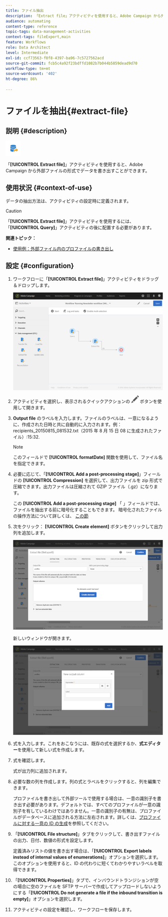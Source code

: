 ```yaml
---
title: ファイル抽出
description: 「Extract file」アクティビティを使用すると、Adobe Campaign から外部ファイルの形式でデータを書き出すことができます。
audience: automating
content-type: reference
topic-tags: data-management-activities
context-tags: fileExport,main
feature: Workflows
role: Data Architect
level: Intermediate
exl-id: ccf73563-f0f8-4397-ba96-7c5727562acd
source-git-commit: fcb5c4a92f23bdffd1082b7b044b5859dead9d70
workflow-type: tm+mt
source-wordcount: '402'
ht-degree: 86%

---
```


# ファイルを抽出{#extract-file}

## 説明 {#description}

![](assets/export.png)

「**[!UICONTROL Extract file]**」アクティビティを使用すると、Adobe Campaign から外部ファイルの形式でデータを書き出すことができます。

## 使用状況 {#context-of-use}

データの抽出方法は、アクティビティの設定時に定義されます。

>[!CAUTION]
>
>「**[!UICONTROL Extract file]**」アクティビティを使用するには、「**[!UICONTROL Query]**」アクティビティの後に配置する必要があります。

**関連トピック：**

* [使用例：外部ファイル内のプロファイルの書き出し](../../automating/using/exporting-profiles-in-file.md)

## 設定 {#configuration}

1. ワークフローに「**[!UICONTROL Extract file]**」アクティビティをドラッグ＆ドロップします。

   ![](assets/wkf_data_export1.png)

1. アクティビティを選択し、表示されるクイックアクションの ![](assets/edit_darkgrey-24px.png) ボタンを使用して開きます。
1. **Output file** のラベルを入力します。ファイルのラベルは、一意になるように、作成された日時と共に自動的に入力されます。例：recipients_20150815_081532.txt（2015 年 8 月 15 日 08 に生成されたファイル）:15:32.

   >[!NOTE]
   >
   >このフィールドで **[!UICONTROL formatDate]** 関数を使用して、ファイル名を指定できます。

1. 必要に応じて、「**[!UICONTROL Add a post-processing stage]**」フィールドの **[!UICONTROL Compression]** を選択して、出力ファイルを zip 形式で圧縮できます。出力ファイルは圧縮されて GZIP ファイル（.gz）になります。

   この **[!UICONTROL Add a post-processing stage]** 「 」フィールドでは、ファイルを抽出する前に暗号化することもできます。 暗号化されたファイルの操作方法について詳しくは、 [この節](../../automating/using/managing-encrypted-data.md)

1. 次をクリック： **[!UICONTROL Create element]** ボタンをクリックして出力列を追加します。

   ![](assets/wkf_data_export2.png)

   新しいウィンドウが開きます。

   ![](assets/wkf_data_export3.png)

1. 式を入力します。これをおこなうには、既存の式を選択するか、**式エディター**&#x200B;を使用して新しい式を作成します。
1. 式を確認します。

   式が出力列に追加されます。

1. 必要な数の列を作成します。列の式とラベルをクリックすると、列を編集できます。

   プロファイルを書き出して外部ツールで使用する場合は、一意の識別子を書き出す必要があります。デフォルトでは、すべてのプロファイルが一意の識別子を有しているわけではありません。一意の識別子の有無は、プロファイルがデータベースに追加される方法に左右されます。詳しくは、[プロファイルに対する一意の ID の生成](../../developing/using/configuring-the-resource-s-data-structure.md#generating-a-unique-id-for-profiles-and-custom-resources)を参照してください。

1. 「**[!UICONTROL File structure]**」タブをクリックして、書き出すファイルの出力、日付、数値の形式を設定します。

   定義済みリストの値を書き出す場合は、「**[!UICONTROL Export labels instead of internal values of enumerations]**」オプションを選択します。このオプションを使用すると、ID の代わりに短くてわかりやすいラベルを取得できます。

1. 「**[!UICONTROL Properties]**」タブで、インバウンドトランジションが空の場合に空のファイルを SFTP サーバーで作成してアップロードしないようにする「**[!UICONTROL Do not generate a file if the inbound transition is empty]**」オプションを選択します。
1. アクティビティの設定を確認し、ワークフローを保存します。

